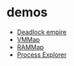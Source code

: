 # demos

  - [Deadlock empire](https://deadlockempire.github.io/)
  - [VMMap](https://learn.microsoft.com/en-us/sysinternals/downloads/vmmap)
  - [RAMMap](https://learn.microsoft.com/en-us/sysinternals/downloads/rammap)
  - [Process Explorer](https://learn.microsoft.com/en-us/sysinternals/downloads/process-explorer)

